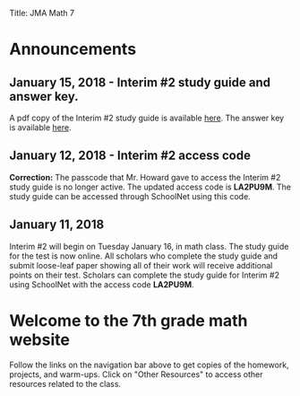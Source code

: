 Title: JMA Math 7

# Announcements

## January 15, 2018 - Interim #2 study guide and answer key.

A pdf copy of the Interim #2 study guide is available [here](doc/unit2/interim2studyguide.pdf). The answer key is available [here](doc/unit2/interim2studyguide_answerkey.pdf).

## January 12, 2018 - Interim #2 access code

**Correction:** The passcode that Mr. Howard gave to access the Interim #2 study guide is no longer active. The updated access code is **LA2PU9M**. The study guide can be accessed through SchoolNet using this code.

## January 11, 2018

Interim #2 will begin on Tuesday January 16, in math class. The study guide for the test is now online. All scholars who complete the study guide and submit loose-leaf paper showing all of their work will receive additional points on their test. Scholars can complete the study guide for Interim #2 using SchoolNet with the access code **LA2PU9M**.


# Welcome to the 7th grade math website 

Follow the links on the navigation bar above to get copies of the homework, projects, and warm-ups. Click on "Other Resources" to access other resources related to the class.

